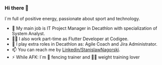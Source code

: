 ### Hi there 👋

I`m full of positive energy, passionate about sport and technology.

- 🔭 My main job is IT Project Manager in Decathlon with specialization of System Analyst.
- 👨‍💻 I also work part-time as Flutter Developer at Codigee.
- 🌱 I play extra roles in Decathlon as: Agile Coach and Jira Administrator.
- 📫 You can reach me by [Linkedin/StanislawNagorski](https://www.linkedin.com/in/stanislawnagorski/).
- ⚡ While AFK: I`m 🤺 fencing trainer and 🏋️‍♂️ weight training lover
